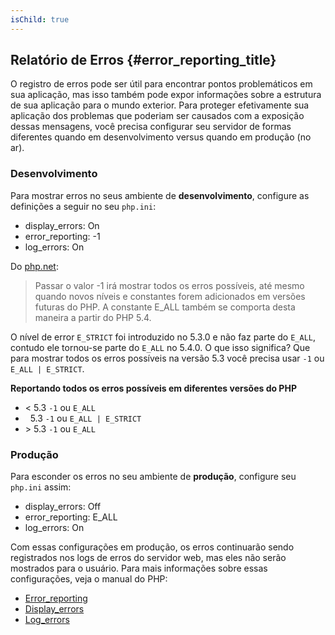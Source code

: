 ```yaml
---
isChild: true
---
```


## Relatório de Erros {#error_reporting_title}

O registro de erros pode ser útil para encontrar pontos problemáticos em sua aplicação, mas isso também pode expor informações sobre
a estrutura de sua aplicação para o mundo exterior. Para proteger efetivamente sua aplicação dos problemas que poderiam
ser causados com a exposição dessas mensagens, você precisa configurar seu servidor de formas diferentes quando em desenvolvimento versus quando em produção (no ar).

### Desenvolvimento

Para mostrar erros no seus ambiente de <strong>desenvolvimento</strong>, configure as definições a seguir no seu `php.ini`:

- display_errors: On
- error_reporting: -1
- log_errors: On

Do [php.net](http://php.net/manual/function.error-reporting.php):

> Passar o valor -1 irá mostrar todos os erros possíveis, até mesmo quando novos níveis e constantes forem adicionados em versões futuras do PHP. A constante E_ALL também se comporta desta maneira a partir do PHP 5.4.

O nível de error `E_STRICT` foi introduzido no 5.3.0 e não faz parte do `E_ALL`, contudo ele tornou-se parte do `E_ALL` no 5.4.0. O que isso significa?
Que para mostrar todos os erros possíveis na versão 5.3 você precisa usar `-1` ou `E_ALL | E_STRICT`. 

**Reportando todos os erros possíveis em diferentes versões do PHP**

* &lt; 5.3 `-1` ou `E_ALL`
* &nbsp; 5.3 `-1` ou `E_ALL | E_STRICT`
* &gt; 5.3 `-1` ou `E_ALL`

### Produção

Para esconder os erros no seu ambiente de <strong>produção</strong>, configure seu `php.ini` assim:

- display_errors: Off
- error_reporting: E_ALL
- log_errors: On

Com essas configurações em produção, os erros continuarão sendo registrados nos logs de erros do servidor web, mas eles não serão
mostrados para o usuário. Para mais informações sobre essas configurações, veja o manual do PHP:

* [Error_reporting](http://www.php.net/manual/en/errorfunc.configuration.php#ini.error-reporting)
* [Display_errors](http://www.php.net/manual/en/errorfunc.configuration.php#ini.display-errors)
* [Log_errors](http://www.php.net/manual/en/errorfunc.configuration.php#ini.log-errors)